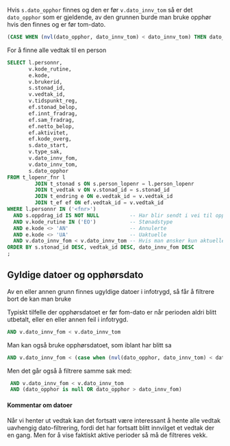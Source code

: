 Hvis `s.dato_opphor` finnes og den er før `v.dato_innv_tom` så er det `dato_opphor` som er gjeldende, av den grunnen burde man
bruke opphør hvis den finnes og er før tom-dato.

```sql
(CASE WHEN (nvl(dato_opphor, dato_innv_tom) < dato_innv_tom) THEN dato_opphor ELSE dato_innv_tom END) AS tom
```

For å finne alle vedtak til en person

```sql
SELECT l.personnr,
       v.kode_rutine,
       e.kode,
       v.brukerid,
       s.stonad_id,
       v.vedtak_id,
       v.tidspunkt_reg,
       ef.stonad_belop,
       ef.innt_fradrag,
       ef.sam_fradrag,
       ef.netto_belop,
       ef.aktivitet,
       ef.kode_overg,
       s.dato_start,
       v.type_sak,
       v.dato_innv_fom,
       v.dato_innv_tom,
       s.dato_opphor
FROM t_lopenr_fnr l
         JOIN t_stonad s ON s.person_lopenr = l.person_lopenr
         JOIN t_vedtak v ON v.stonad_id = s.stonad_id
         JOIN t_endring e ON e.vedtak_id = v.vedtak_id
         JOIN t_ef ef ON ef.vedtak_id = v.vedtak_id
WHERE l.personnr IN ('<fnr>')
  AND s.oppdrag_id IS NOT NULL          -- Har blir sendt i vei til oppdrag 
  AND v.kode_rutine IN ('EO')           -- Stønadstype
  AND e.kode <> 'AN'                    -- Annulerte
  AND e.kode <> 'UA'                    -- Uaktuelle
  AND v.dato_innv_fom < v.dato_innv_tom -- Hvis man ønsker kun aktuelle kan det være relevant å filtrere på opphørsdato og
ORDER BY s.stonad_id DESC, vedtak_id DESC, dato_innv_fom DESC
;
```

## Gyldige datoer og opphørsdato

Av en eller annen grunn finnes ugyldige datoer i infotrygd, så får å filtrere bort de kan man bruke

Typiskt tilfelle der opphørsdatoet er før fom-dato er når perioden aldri blitt utbetalt, eller en eller annen feil i infotrygd.

```sql
AND v.dato_innv_fom < v.dato_innv_tom
```

Man kan også bruke opphørsdatoet, som iblant har blitt sa

```sql
AND v.dato_innv_fom < (case when (nvl(dato_opphor, dato_innv_tom) < dato_innv_tom) then dato_opphor else dato_innv_tom end)
```

Men det går også å filtrere samme sak med:

```sql
 AND v.dato_innv_fom < v.dato_innv_tom
 AND (dato_opphor is null OR dato_opphor > dato_innv_fom)
```

#### Kommentar om datoer

Når vi henter ut vedtak kan det fortsatt være interessant å hente alle vedtak uavhengig dato-filtrering, fordi det har fortsatt
blitt innvilget et vedtak der en gang. Men for å vise faktiskt aktive perioder så må de filtreres vekk. 